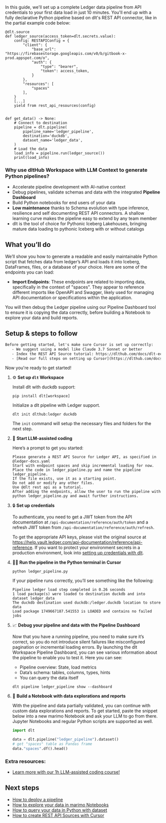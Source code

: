 In this guide, we'll set up a complete Ledger data pipeline from API credentials to your first data load in just 10 minutes. You'll end up with a fully declarative Python pipeline based on dlt's REST API connector, like in the partial example code below:

```python-outcome
@dlt.source
def ledger_source(access_token=dlt.secrets.value):
    config: RESTAPIConfig = {
        "client": {
            "base_url": "https://firebasestorage.googleapis.com/v0/b/gitbook-x-prod.appspot.com/o",
            "auth": {
                "type": "bearer",
                "token": access_token,
            }
        },
        "resources": [
            "spaces"
        ],
    }
    [...]
    yield from rest_api_resources(config)


def get_data() -> None:
    # Connect to destination
    pipeline = dlt.pipeline(
        pipeline_name='ledger_pipeline',
        destination='duckdb',
        dataset_name='ledger_data', 
    )
    # Load the data
    load_info = pipeline.run(ledger_source())
    print(load_info) 
```

### Why use dltHub Workspace with LLM Context to generate Python pipelines?

- Accelerate pipeline development with AI-native context
- Debug pipelines, validate schemas and data with the integrated **Pipeline Dashboard**
- Build Python notebooks for end users of your data
- **Low maintenance** thanks to Schema evolution with type inference, resilience and self documenting REST API connectors. A shallow learning curve makes the pipeline easy to extend by any team member
- dlt is the tool of choice for Pythonic Iceberg Lakehouses, bringing mature data loading to pythonic Iceberg with or without catalogs

## What you’ll do

We’ll show you how to generate a readable and easily maintainable Python script that fetches data from ledger’s API and loads it into Iceberg, DataFrames, files, or a database of your choice. Here are some of the endpoints you can load:

- **Import Endpoints**: These endpoints are related to importing data, specifically in the context of "spaces". They appear to reference different imports like OpenAPI and Swagger, likely used for managing API documentation or specifications within the application.

You will then debug the Ledger pipeline using our Pipeline Dashboard tool to ensure it is copying the data correctly, before building a Notebook to explore your data and build reports.

## Setup & steps to follow

```default
Before getting started, let's make sure Cursor is set up correctly:
   - We suggest using a model like Claude 3.7 Sonnet or better
   - Index the REST API Source tutorial: https://dlthub.com/docs/dlt-ecosystem/verified-sources/rest_api/ and add it to context as **@dlt rest api**
   - [Read our full steps on setting up Cursor](https://dlthub.com/docs/dlt-ecosystem/llm-tooling/cursor-restapi#23-configuring-cursor-with-documentation)
```

Now you're ready to get started!

1. ⚙️ **Set up `dlt` Workspace**
    
    Install dlt with duckdb support:
    ```shell
    pip install dlt[workspace]
    ```

    Initialize a dlt pipeline with Ledger support.
    ```shell
    dlt init dlthub:ledger duckdb
    ```

    The `init` command will setup the necessary files and folders for the next step.
    
2. 🤠 **Start LLM-assisted coding**
    
    Here’s a prompt to get you started:
    
    ```prompt
    Please generate a REST API Source for Ledger API, as specified in @ledger-docs.yaml 
    Start with endpoint spaces and skip incremental loading for now. 
    Place the code in ledger_pipeline.py and name the pipeline ledger_pipeline. 
    If the file exists, use it as a starting point. 
    Do not add or modify any other files. 
    Use @dlt rest api as a tutorial. 
    After adding the endpoints, allow the user to run the pipeline with python ledger_pipeline.py and await further instructions.
    ```

    
3. 🔒 **Set up credentials** 
    
    To authenticate, you need to get a JWT token from the API documentation at `/api-documentation/reference/auth/token` and a refresh JWT token from `/api-documentation/reference/auth/refresh`.
    
    To get the appropriate API keys, please visit the original source at https://help.vault.ledger.com/api-documentation/reference/api-reference.
    If you want to protect your environment secrets in a production environment, look into [setting up credentials with dlt](https://dlthub.com/docs/walkthroughs/add_credentials).
    
4. 🏃‍♀️ **Run the pipeline in the Python terminal in Cursor**
    
    ```shell
    python ledger_pipeline.py
    ```
    
    If your pipeline runs correctly, you’ll see something like the following:
    
    ```shell
    Pipeline ledger load step completed in 0.26 seconds
    1 load package(s) were loaded to destination duckdb and into dataset ledger_data
    The duckdb destination used duckdb:/ledger.duckdb location to store data
    Load package 1749667187.541553 is LOADED and contains no failed jobs
    ```
    
5. 📈 **Debug your pipeline and data with the Pipeline Dashboard**

    Now that you have a running pipeline, you need to make sure it’s correct, so you do not introduce silent failures like misconfigured pagination or incremental loading errors. By launching the dlt Workspace Pipeline Dashboard, you can see various information about the pipeline to enable you to test it. Here you can see:
    - Pipeline overview: State, load metrics
    - Data’s schema: tables, columns, types, hints
    - You can query the data itself
    
    ```shell
    dlt pipeline ledger_pipeline show --dashboard
    ```
    
6. 🐍 **Build a Notebook with data explorations and reports**

    With the pipeline and data partially validated, you can continue with custom data explorations and reports. To get started, paste the snippet below into a new marimo Notebook and ask your LLM to go from there. Jupyter Notebooks and regular Python scripts are supported as well.

    
    ```python
    import dlt

   data = dlt.pipeline("ledger_pipeline").dataset()
   # get "spaces" table as Pandas frame
   data."spaces".df().head()
    ```

### Extra resources:

- [Learn more with our 1h LLM-assisted coding course!](https://www.youtube.com/watch?v=GGid70rnJuM)

## Next steps

- [How to deploy a pipeline](https://dlthub.com/docs/walkthroughs/deploy-a-pipeline)
- [How to explore your data in marimo Notebooks](https://dlthub.com/docs/general-usage/dataset-access/marimo)
- [How to query your data in Python with dataset](https://dlthub.com/docs/general-usage/dataset-access/dataset)
- [How to create REST API Sources with Cursor](https://dlthub.com/docs/dlt-ecosystem/llm-tooling/cursor-restapi)